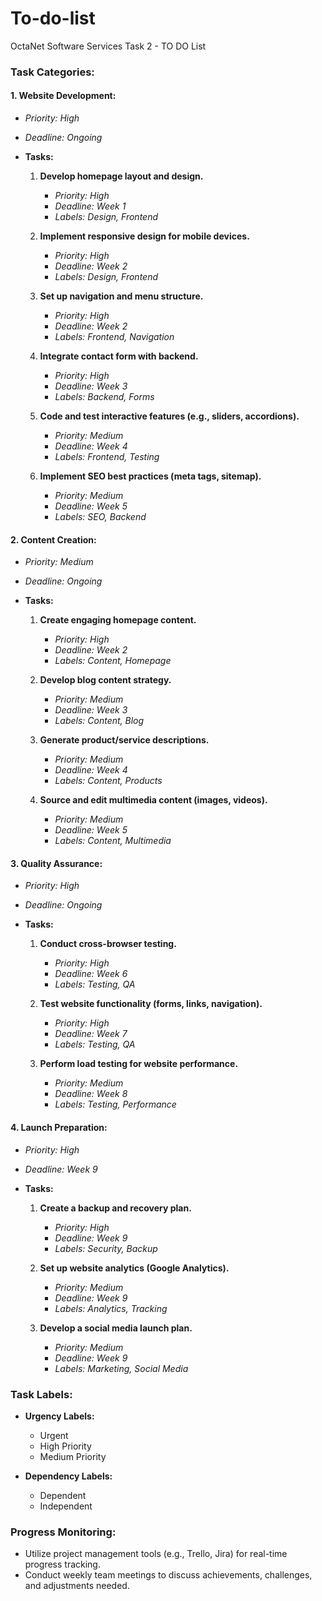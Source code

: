 # To-do-list
OctaNet Software Services Task 2 - TO DO List

### Task Categories:

#### 1. **Website Development:**
   - *Priority: High*
   - *Deadline: Ongoing*

   - **Tasks:**
     1. **Develop homepage layout and design.**
        - *Priority: High*
        - *Deadline: Week 1*
        - *Labels: Design, Frontend*

     2. **Implement responsive design for mobile devices.**
        - *Priority: High*
        - *Deadline: Week 2*
        - *Labels: Design, Frontend*

     3. **Set up navigation and menu structure.**
        - *Priority: High*
        - *Deadline: Week 2*
        - *Labels: Frontend, Navigation*

     4. **Integrate contact form with backend.**
        - *Priority: High*
        - *Deadline: Week 3*
        - *Labels: Backend, Forms*

     5. **Code and test interactive features (e.g., sliders, accordions).**
        - *Priority: Medium*
        - *Deadline: Week 4*
        - *Labels: Frontend, Testing*

     6. **Implement SEO best practices (meta tags, sitemap).**
        - *Priority: Medium*
        - *Deadline: Week 5*
        - *Labels: SEO, Backend*

#### 2. **Content Creation:**
   - *Priority: Medium*
   - *Deadline: Ongoing*

   - **Tasks:**
     1. **Create engaging homepage content.**
        - *Priority: High*
        - *Deadline: Week 2*
        - *Labels: Content, Homepage*

     2. **Develop blog content strategy.**
        - *Priority: Medium*
        - *Deadline: Week 3*
        - *Labels: Content, Blog*

     3. **Generate product/service descriptions.**
        - *Priority: Medium*
        - *Deadline: Week 4*
        - *Labels: Content, Products*

     4. **Source and edit multimedia content (images, videos).**
        - *Priority: Medium*
        - *Deadline: Week 5*
        - *Labels: Content, Multimedia*

#### 3. **Quality Assurance:**
   - *Priority: High*
   - *Deadline: Ongoing*

   - **Tasks:**
     1. **Conduct cross-browser testing.**
        - *Priority: High*
        - *Deadline: Week 6*
        - *Labels: Testing, QA*

     2. **Test website functionality (forms, links, navigation).**
        - *Priority: High*
        - *Deadline: Week 7*
        - *Labels: Testing, QA*

     3. **Perform load testing for website performance.**
        - *Priority: Medium*
        - *Deadline: Week 8*
        - *Labels: Testing, Performance*

#### 4. **Launch Preparation:**
   - *Priority: High*
   - *Deadline: Week 9*

   - **Tasks:**
     1. **Create a backup and recovery plan.**
        - *Priority: High*
        - *Deadline: Week 9*
        - *Labels: Security, Backup*

     2. **Set up website analytics (Google Analytics).**
        - *Priority: Medium*
        - *Deadline: Week 9*
        - *Labels: Analytics, Tracking*

     3. **Develop a social media launch plan.**
        - *Priority: Medium*
        - *Deadline: Week 9*
        - *Labels: Marketing, Social Media*

### Task Labels:
   - **Urgency Labels:**
     - Urgent
     - High Priority
     - Medium Priority

   - **Dependency Labels:**
     - Dependent
     - Independent

### Progress Monitoring:
   - Utilize project management tools (e.g., Trello, Jira) for real-time progress tracking.
   - Conduct weekly team meetings to discuss achievements, challenges, and adjustments needed.

